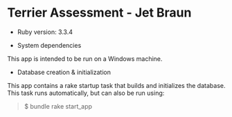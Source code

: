 # Terrier Assessment - Jet Braun

* Ruby version: 3.3.4

* System dependencies

This app is intended to be run on a Windows machine.

* Database creation & initialization

This app contains a rake startup task that builds and initializes the database. This task runs automatically,
but can also be run using:

>$ bundle rake start_app
